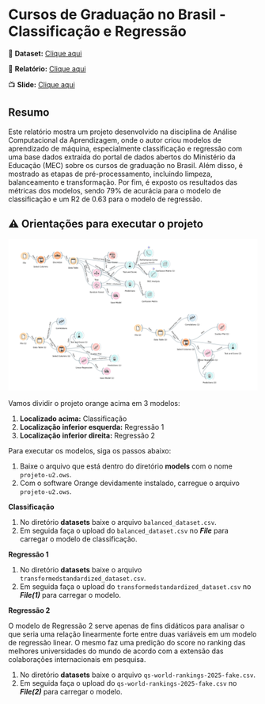 # Cursos de Graduação no Brasil - Classificação e Regressão

:game_die: **Dataset:** [Clique aqui](https://dadosabertos.mec.gov.br/indicadores-sobre-ensino-superior/item/183-cursos-de-graduacao-do-brasil)

:page_facing_up: **Relatório:** [Clique aqui](/relatorio/Relatório_Projeto1.pdf)

:tv: **Slide:** [Clique aqui](https://www.canva.com/design/DAGL4KPcbRU/QjbD-zuC5lVUlhbTX14cHg/edit?utm_content=DAGL4KPcbRU&utm_campaign=designshare&utm_medium=link2&utm_source=sharebutton)

## Resumo

Este relatório mostra um projeto desenvolvido na disciplina de Análise Computacional da Aprendizagem, onde o autor criou modelos de aprendizado de máquina, especialmente classificação e regressão com uma base dados extraída do portal de dados abertos do Ministério da Educação (MEC) sobre os cursos de graduação no Brasil. Além disso, é mostrado as etapas de pré-processamento, incluindo limpeza, balanceamento e transformação. Por fim, é exposto os resultados das métricas dos modelos, sendo 79% de acurácia para o modelo de classificação e um R2 de 0.63 para o modelo de regressão.

## :warning: Orientações para executar o projeto

![Imagem do projeto no Orange](/imgs/img_projeto.png)

Vamos dividir o projeto orange acima em 3 modelos:
1. **Localizado acima:** Classificação
2. **Localização inferior esquerda:** Regressão 1
3. **Localização inferior direita:** Regressão 2

Para executar os modelos, siga os passos abaixo:

1. Baixe o arquivo que está dentro do diretório **models** com o nome `projeto-u2.ows`.
2. Com o software Orange devidamente instalado, carregue o arquivo `projeto-u2.ows`.

**Classificação**

1. No diretório **datasets** baixe o arquivo `balanced_dataset.csv`.
2. Em seguida faça o upload do `balanced_dataset.csv` no ***File*** para carregar o modelo de classificação.

**Regressão 1**

1. No diretório **datasets** baixe o arquivo `transformedstandardized_dataset.csv`.
2. Em seguida faça o upload do `transformedstandardized_dataset.csv` no ***File(1)*** para carregar o modelo.

**Regressão 2**

O modelo de Regressão 2 serve apenas de fins didáticos para analisar o que seria uma relação linearmente forte entre duas variáveis em um modelo de regressão linear. O mesmo faz uma predição do score no ranking das melhores universidades do mundo de acordo com a extensão das colaborações internacionais em pesquisa.

1. No diretório **datasets** baixe o arquivo `qs-world-rankings-2025-fake.csv`.
2. Em seguida faça o upload do `qs-world-rankings-2025-fake.csv` no ***File(2)*** para carregar o modelo.